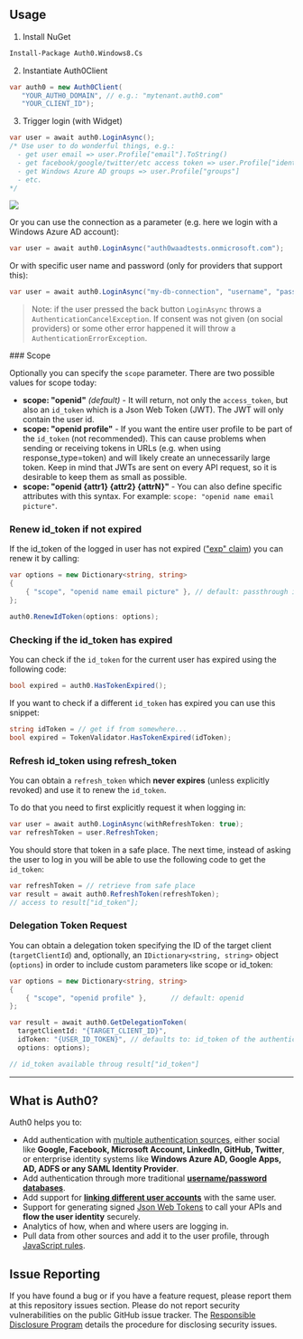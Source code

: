 ## Usage

1. Install NuGet

  ~~~ps
  Install-Package Auth0.Windows8.Cs
  ~~~

2. Instantiate Auth0Client

  ~~~cs
  var auth0 = new Auth0Client(
     "YOUR_AUTH0_DOMAIN", // e.g.: "mytenant.auth0.com"
	 "YOUR_CLIENT_ID");
  ~~~

3. Trigger login (with Widget) 

  ~~~cs
  var user = await auth0.LoginAsync();
  /* Use user to do wonderful things, e.g.: 
    - get user email => user.Profile["email"].ToString()
    - get facebook/google/twitter/etc access token => user.Profile["identities"][0]["access_token"]
    - get Windows Azure AD groups => user.Profile["groups"]
    - etc.
  */
  ~~~

  ![](http://puu.sh/4c7GO.png)

Or you can use the connection as a parameter (e.g. here we login with a Windows Azure AD account):

~~~cs
var user = await auth0.LoginAsync("auth0waadtests.onmicrosoft.com");
~~~

Or with specific user name and password (only for providers that support this):

~~~cs
var user = await auth0.LoginAsync("my-db-connection", "username", "password");
~~~

> Note: if the user pressed the back button `LoginAsync` throws a `AuthenticationCancelException`. If consent was not given (on social providers) or some other error happened it will throw a `AuthenticationErrorException`.

### Scope

Optionally you can specify the `scope` parameter. There are two possible values for scope today:

* __scope: "openid"__ _(default)_ - It will return, not only the `access_token`, but also an `id_token` which is a Json Web Token (JWT). The JWT will only contain the user id.
* __scope: "openid profile"__ - If you want the entire user profile to be part of the `id_token` (not recommended). This can cause problems when sending or receiving tokens in URLs (e.g. when using response_type=token) and will likely create an unnecessarily large token. Keep in mind that JWTs are sent on every API request, so it is desirable to keep them as small as possible.
* __scope: "openid {attr1} {attr2} {attrN}"__ - You can also define specific attributes with this syntax. For example: `scope: "openid name email picture"`.

### Renew id_token if not expired

If the id_token of the logged in user has not expired (["exp" claim](http://self-issued.info/docs/draft-ietf-oauth-json-web-token.html#expDef)) you can renew it by calling:

~~~cs
var options = new Dictionary<string, string>
{
    { "scope", "openid name email picture" }, // default: passthrough i.e. same as previous time token was asked for
};

auth0.RenewIdToken(options: options);
~~~

### Checking if the id_token has expired

You can check if the `id_token` for the current user has expired using the following code:

~~~cs
bool expired = auth0.HasTokenExpired();
~~~

If you want to check if a different `id_token` has expired you can use this snippet:
~~~cs
string idToken = // get if from somewhere...
bool expired = TokenValidator.HasTokenExpired(idToken);
~~~

### Refresh id_token using refresh_token

You can obtain a `refresh_token` which **never expires** (unless explicitly revoked) and use it to renew the `id_token`. 

To do that you need to first explicitly request it when logging in:
~~~cs
var user = await auth0.LoginAsync(withRefreshToken: true);
var refreshToken = user.RefreshToken;
~~~

You should store that token in a safe place. The next time, instead of asking the user to log in you will be able to use the following code to get the `id_token`:
~~~cs
var refreshToken = // retrieve from safe place
var result = await auth0.RefreshToken(refreshToken);
// access to result["id_token"];
~~~

### Delegation Token Request

You can obtain a delegation token specifying the ID of the target client (`targetClientId`) and, optionally, an `IDictionary<string, string>` object (`options`) in order to include custom parameters like scope or id_token:

~~~cs
var options = new Dictionary<string, string>
{
    { "scope", "openid profile" },		// default: openid
};

var result = await auth0.GetDelegationToken(
  targetClientId: "{TARGET_CLIENT_ID}",
  idToken: "{USER_ID_TOKEN}", // defaults to: id_token of the authenticated user (auth0 CurrentUser.IdToken)
  options: options);

// id_token available throug result["id_token"]
~~~

---

## What is Auth0?

Auth0 helps you to:

* Add authentication with [multiple authentication sources](https://docs.auth0.com/identityproviders), either social like **Google, Facebook, Microsoft Account, LinkedIn, GitHub, Twitter**, or enterprise identity systems like **Windows Azure AD, Google Apps, AD, ADFS or any SAML Identity Provider**. 
* Add authentication through more traditional **[username/password databases](https://docs.auth0.com/mysql-connection-tutorial)**.
* Add support for **[linking different user accounts](https://docs.auth0.com/link-accounts)** with the same user.
* Support for generating signed [Json Web Tokens](https://docs.auth0.com/jwt) to call your APIs and **flow the user identity** securely.
* Analytics of how, when and where users are logging in.
* Pull data from other sources and add it to the user profile, through [JavaScript rules](https://docs.auth0.com/rules).

## Issue Reporting

If you have found a bug or if you have a feature request, please report them at this repository issues section. Please do not report security vulnerabilities on the public GitHub issue tracker. The [Responsible Disclosure Program](https://auth0.com/whitehat) details the procedure for disclosing security issues.
